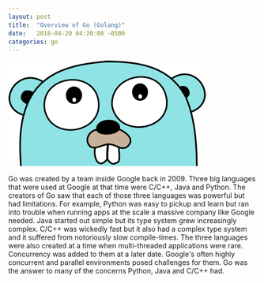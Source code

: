 ```yaml
---
layout: post
title:  "Overview of Go (Golang)"
date:   2018-04-20 04:20:00 -0500
categories: go
---
```


![Go Gopher][gogopher]

Go was created by a team inside Google back in 2009. Three big languages that were used at Google at that time were C/C++, Java and Python. The creators of Go saw that each of those three languages was powerful but had limitations. For example, Python was easy to pickup and learn but ran into trouble when running apps at the scale a massive company like Google needed. Java started out simple but its type system grew increasingly complex. C/C++ was wickedly fast but it also had a complex type system and it suffered from notoriously slow compile-times. The three languages were also created at a time when multi-threaded applications were rare. Concurrency was added to them at a later date. Google's often highly concurrent and parallel environments posed challenges for them. Go was the answer to many of the concerns Python, Java and C/C++ had.



[gogopher]: /assets/images/2018-04-20-go-overview/go-gopher.png